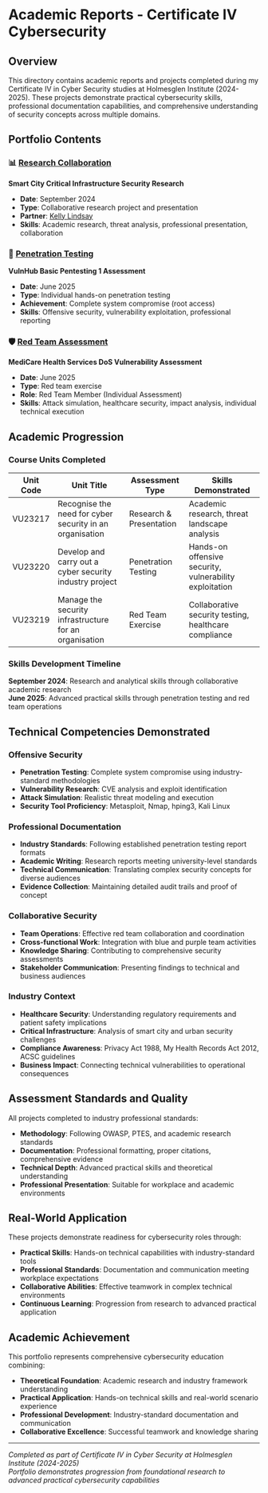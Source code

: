 # Academic Reports - Certificate IV Cybersecurity

## Overview

This directory contains academic reports and projects completed during my Certificate IV in Cyber Security studies at Holmesglen Institute (2024-2025). These projects demonstrate practical cybersecurity skills, professional documentation capabilities, and comprehensive understanding of security concepts across multiple domains.

## Portfolio Contents

### 📊 [Research Collaboration](./research-collaboration/)
**Smart City Critical Infrastructure Security Research**
- **Date**: September 2024
- **Type**: Collaborative research project and presentation
- **Partner**: [Kelly Lindsay](https://github.com/KellyLindsayCodes)
- **Skills**: Academic research, threat analysis, professional presentation, collaboration

### 🔴 [Penetration Testing](./penetration-testing/)
**VulnHub Basic Pentesting 1 Assessment**
- **Date**: June 2025  
- **Type**: Individual hands-on penetration testing
- **Achievement**: Complete system compromise (root access)
- **Skills**: Offensive security, vulnerability exploitation, professional reporting

### 🛡️ [Red Team Assessment](./red-team-assessment/)
**MediCare Health Services DoS Vulnerability Assessment**
- **Date**: June 2025
- **Type**: Red team exercise
- **Role**: Red Team Member (Individual Assessment)
- **Skills**: Attack simulation, healthcare security, impact analysis, individual technical execution

## Academic Progression

### Course Units Completed

| Unit Code | Unit Title | Assessment Type | Skills Demonstrated |
|-----------|------------|-----------------|-------------------|
| VU23217 | Recognise the need for cyber security in an organisation | Research & Presentation | Academic research, threat landscape analysis |
| VU23220 | Develop and carry out a cyber security industry project | Penetration Testing | Hands-on offensive security, vulnerability exploitation |
| VU23219 | Manage the security infrastructure for an organisation | Red Team Exercise | Collaborative security testing, healthcare compliance |

### Skills Development Timeline

**September 2024**: Research and analytical skills through collaborative academic research  
**June 2025**: Advanced practical skills through penetration testing and red team operations

## Technical Competencies Demonstrated

### Offensive Security
- **Penetration Testing**: Complete system compromise using industry-standard methodologies
- **Vulnerability Research**: CVE analysis and exploit identification
- **Attack Simulation**: Realistic threat modeling and execution
- **Security Tool Proficiency**: Metasploit, Nmap, hping3, Kali Linux

### Professional Documentation
- **Industry Standards**: Following established penetration testing report formats
- **Academic Writing**: Research reports meeting university-level standards  
- **Technical Communication**: Translating complex security concepts for diverse audiences
- **Evidence Collection**: Maintaining detailed audit trails and proof of concept

### Collaborative Security
- **Team Operations**: Effective red team collaboration and coordination
- **Cross-functional Work**: Integration with blue and purple team activities
- **Knowledge Sharing**: Contributing to comprehensive security assessments
- **Stakeholder Communication**: Presenting findings to technical and business audiences

### Industry Context
- **Healthcare Security**: Understanding regulatory requirements and patient safety implications
- **Critical Infrastructure**: Analysis of smart city and urban security challenges
- **Compliance Awareness**: Privacy Act 1988, My Health Records Act 2012, ACSC guidelines
- **Business Impact**: Connecting technical vulnerabilities to operational consequences

## Assessment Standards and Quality

All projects completed to industry professional standards:
- **Methodology**: Following OWASP, PTES, and academic research standards
- **Documentation**: Professional formatting, proper citations, comprehensive evidence
- **Technical Depth**: Advanced practical skills and theoretical understanding
- **Professional Presentation**: Suitable for workplace and academic environments

## Real-World Application

These projects demonstrate readiness for cybersecurity roles through:
- **Practical Skills**: Hands-on technical capabilities with industry-standard tools
- **Professional Standards**: Documentation and communication meeting workplace expectations  
- **Collaborative Abilities**: Effective teamwork in complex technical environments
- **Continuous Learning**: Progression from research to advanced practical application

## Academic Achievement

This portfolio represents comprehensive cybersecurity education combining:
- **Theoretical Foundation**: Academic research and industry framework understanding
- **Practical Application**: Hands-on technical skills and real-world scenario experience
- **Professional Development**: Industry-standard documentation and communication
- **Collaborative Excellence**: Successful teamwork and knowledge sharing

---

*Completed as part of Certificate IV in Cyber Security at Holmesglen Institute (2024-2025)*  
*Portfolio demonstrates progression from foundational research to advanced practical cybersecurity capabilities*